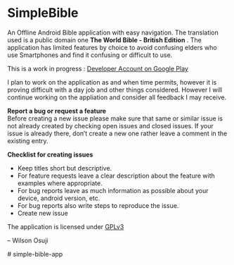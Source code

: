 <h1 id="simplebible">SimpleBible</h1>
<p>An Offline Android Bible application with easy navigation. The translation used is a public domain one <strong>The World Bible - British Edition</strong> . The application has limited features by choice to avoid confusing elders who use Smartphones and find it confusing or difficult to use.</p>
<p>This is a work in progress  : <a href="https://play.google.com/store/apps/developer?id=Andrew+Chelladurai%22">Developer Account on Google Play</a></p>
<p>I plan to work on the application as and when time permits, however it is proving difficult with a day job and other things considered. However I will continue working on the appliation and consider all feedback I may receive.</p>
<p><strong>Report a bug or request a feature</strong><br>
Before creating a new issue please make sure that same or similar issue is not already created by checking open issues and closed issues. If your issue is already there, don’t create a new one rather leave a comment in the existing entry.</p>
<p><strong>Checklist for creating issues</strong></p>
<ul>
<li>Keep titles short but descriptive.</li>
<li>For feature requests leave a clear description about the feature with examples where appropriate.</li>
<li>For bug reports leave as much information as possible about your device, android version, etc.</li>
<li>For bug reports also write steps to reproduce the issue.</li>
<li>Create new issue</li>
</ul>
<p>The application is licensed under <a href="http://www.gnu.org/licenses/gpl-3.0.txt">GPLv3</a></p>
<p>– Wilson Osuji</p>
# simple-bible-app
